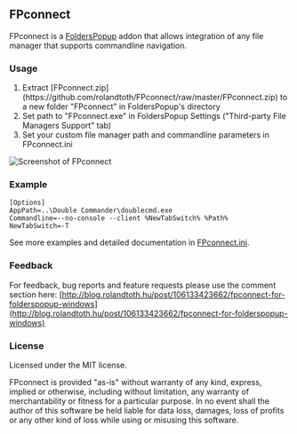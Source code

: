 <h2>FPconnect</h2>

FPconnect is a [FoldersPopup](http://code.jeanlalonde.ca/folderspopup/) addon that allows integration of any file manager that supports commandline navigation.

<h3>Usage</h3>

<ol>
<li>Extract [FPconnect.zip](https://github.com/rolandtoth/FPconnect/raw/master/FPconnect.zip) to a new folder "FPconnect" in FoldersPopup's directory</li>
<li>Set path to "FPconnect.exe" in FoldersPopup Settings ("Third-party File Managers Support" tab)</li>
<li>Set your custom file manager path and commandline parameters in FPconnect.ini</li>
</ol>

![Screenshot of FPconnect](https://github.com/rolandtoth/FPconnect/raw/master/FPconnect.png)

<h3>Example</h3>

```
[Options]
AppPath=..\Double Commander\doublecmd.exe
Commandline=--no-console --client %NewTabSwitch% %Path%
NewTabSwitch=-T
```
See more examples and detailed documentation in [FPconnect.ini](https://github.com/rolandtoth/FPconnect/raw/master/FPconnect.ini).

<h3>Feedback</h3>

For feedback, bug reports and feature requests please use the comment section here:
[http://blog.rolandtoth.hu/post/106133423662/fpconnect-for-folderspopup-windows](http://blog.rolandtoth.hu/post/106133423662/fpconnect-for-folderspopup-windows)

<h3>License</h3>

Licensed under the MIT license.

FPconnect is provided "as-is" without warranty of any kind, express, implied or otherwise,
including without limitation, any warranty of merchantability or fitness for a particular purpose.
In no event shall the author of this software be held liable for data loss, damages,
loss of profits or any other kind of loss while using or misusing this software.